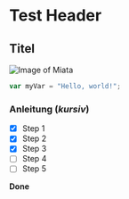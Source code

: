 # Test Header
## Titel
![Image of Miata](https://images.gutefrage.net/media/fragen/bilder/mazda-miata-mx-5-na-im-alltag/0_full.jpg?v=1618830024000)

``` javascript
var myVar = "Hello, world!";
```


### Anleitung (*kursiv*)


- [x] Step 1
- [x] Step 2
- [x] Step 3
- [ ] Step 4
- [ ] Step 5

**Done**
